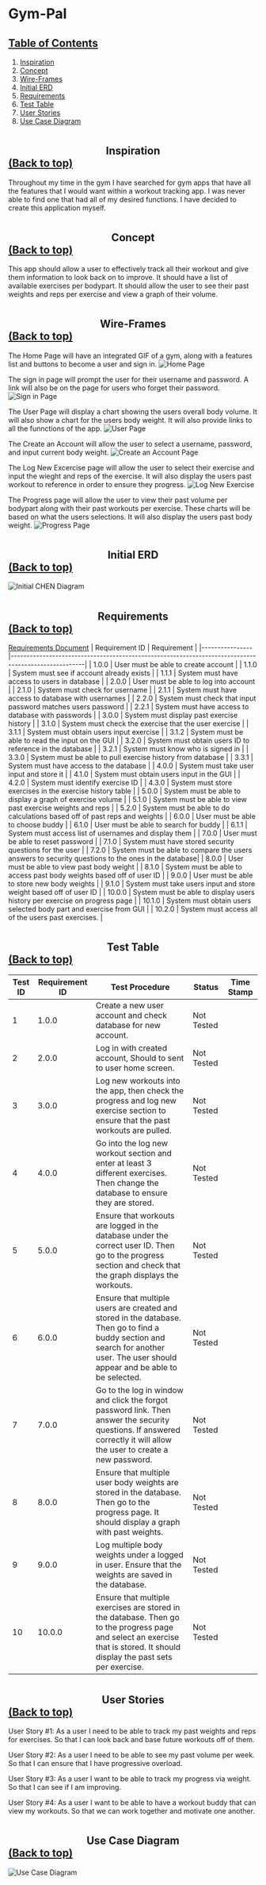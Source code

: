 # Gym-Pal
 ## [Table of Contents](#table-of-contents)
 1) [Inspiration](#Inspiration)
 2) [Concept](#concept)
 3) [Wire-Frames](#wire-frames)
 4) [Initial ERD](#ERD)
 5) [Requirements](#requirements)
 6) [Test Table](#test-table)
 7) [User Stories](#user-stories)
 8) [Use Case Diagram](#use-case-diagram)

# <a name="Inspiration"></a>
## <div align="Center"> Inspiration</div>  [(Back to top)](#table-of-contents)
Throughout my time in the gym I have searched for gym apps that have all the features that I would want within a workout tracking app. I was never able to find one that had all of my desired functions. I have decided to create this application myself.

# <a name="concept"></a>
## <div align="Center"> Concept</div> [(Back to top)](#table-of-contents)
This app should allow a user to effectively track all their workout and give them information to look back on to improve. It should have a list of available exercises per bodypart. It should allow the user to see their past weights and reps per exercise and view a graph of their volume.

# <a name="wire-frames"></a>
## <div align="Center"> Wire-Frames</div> [(Back to top)](#table-of-contents)
The Home Page will have an integrated GIF of a gym, along with a features list and buttons to become a user and sign in.
![Home Page](https://github.com/Tim-coder-ops/Gym-Pal/blob/master/Wire%20Diagram%20PDFs/New%20Project%201/Application%20Wire-frames/Homepage.png)


The sign in page will prompt the user for their username and password. A link will also be on the page for users who forget their password.
![Sign in Page](https://github.com/Tim-coder-ops/Gym-Pal/blob/master/Wire%20Diagram%20PDFs/New%20Project%201/Application%20Wire-frames/Sign%20In.png)



The User Page will display a chart showing the users overall body volume. It will also show a chart for the users body weight. It will also provide links to all the funnctions of the app.
![User Page](https://github.com/Tim-coder-ops/Gym-Pal/blob/master/Wire%20Diagram%20PDFs/New%20Project%201/Application%20Wire-frames/User%20Page.png)


The Create an Account will allow the user to select a username, password, and input current body weight.
![Create an Account Page](https://github.com/Tim-coder-ops/Gym-Pal/blob/master/Wire%20Diagram%20PDFs/New%20Project%201/Application%20Wire-frames/Become%20a%20User.png)


The Log New Excercise page will allow the user to select their exercise and input the wieght and reps of the exercise. It will also display the users past workout to reference in order to ensure they progress.
![Log New Exercise](https://github.com/Tim-coder-ops/Gym-Pal/blob/master/Wire%20Diagram%20PDFs/New%20Project%201/Application%20Wire-frames/Log%20New%20Workout.png)


The Progress page will allow the user to view their past volume per bodypart along with their past workouts per exercise. These charts will be based on what the users selections. It will also display the users past body weight.
![Progress Page](https://github.com/Tim-coder-ops/Gym-Pal/blob/master/Wire%20Diagram%20PDFs/New%20Project%201/Application%20Wire-frames/Progress_Workout%20History.png)

# <a name="ERD"></a>
## <div align="Center"> Initial ERD</div> [(Back to top)](#table-of-contents)
![Initial CHEN Diagram](https://github.com/Tim-coder-ops/Gym-Pal/blob/master/Initial%20CHEN%20Diagram.PNG)

# <a name="requirements"></a>
## <div align="Center"> Requirements</div> [(Back to top)](#table-of-contents)
[Requirements Document](https://github.com/Tim-coder-ops/Gym-Pal/blob/master/Gym%20Pal%20Requirements.docx)
| Requirement ID | Requirement                                                         |
|----------------|-----------------------------------------------------------------------------------------------------|
| 1.0.0          | User must be able to create account                                                                 |
|   1.1.0        | System must see if account already exists                                                           |
|     1.1.1      | System must have access to users in database                                                        |
| 2.0.0          | User must be able to log into account                                                               |
|   2.1.0        | System must check for username                                                                      |
|     2.1.1      | System must have access to database with usernames                                                  |
|  2.2.0         | System must check that input password matches users password                                        |
|     2.2.1      | System must have access to database with passwords                                                  |
| 3.0.0          | System must display past exercise history                                                           |
|   3.1.0        | System must check the exercise that the user exercise                                               |
|     3.1.1      | System must obtain users input exercise                                                             |
|     3.1.2      | System must be able to read the input on the GUI                                                    |
|   3.2.0        | System must obtain users ID to reference in the database                                            |
|     3.2.1      | System must know who is signed in                                                                   |
|   3.3.0        | System must be able to pull exercise history from database                                          |
|     3.3.1      | System must have access to the database                                                             |
| 4.0.0          | System must take user input and store it                                                            |
|   4.1.0        | System must obtain users input in the GUI                                                           |
|   4.2.0        | System must identify exercise ID                                                                    |
|   4.3.0        | System must store exercises in the exercise history table                                           |
| 5.0.0          | System must be able to display a graph of exercise volume                                           |
|   5.1.0        | System must be able to view past exercise weights and reps                                          |
|   5.2.0        | System must be able to do calculations based off of past reps and weights                           |
| 6.0.0          | User must be able to choose buddy                                                                   |
|   6.1.0        | User must be able to search for buddy                                                               |
|     6.1.1      | System must access list of usernames and display them                                               |
| 7.0.0          | User must be able to reset password                                                                 |
|   7.1.0        | System must have stored security questions for the user                                             |
|   7.2.0        | System must be able to compare the users answers to security questions to the ones in the   database|
| 8.0.0          | User must be able to view past body weight                                                          |
|   8.1.0        | System must be able to access past body weights based off of user ID                                |
| 9.0.0          | User must be able to store new body weights                                                         |
|   9.1.0        | System must take users input and store weight based off of user ID                                  |
| 10.0.0         | System must be able to display users history per exercise on progress page                          |
|   10.1.0       | System must obtain users selected body part and exercise from GUI                                   |
|   10.2.0       | System must access all of the users past exercises.                                                 |

# <a name="test-table"></a>
## <div align="Center"> Test Table</div> [(Back to top)](#table-of-contents)

| Test ID | Requirement ID | Test Procedure                                                                                                                                                                      | Status     | Time Stamp |
|---------|----------------|-------------------------------------------------------------------------------------------------------------------------------------------------------------------------------------|------------|------------|
| 1       | 1.0.0          | Create a new user account and check database for new account.                                                                                                                       | Not Tested |            |
| 2       | 2.0.0          | Log in with created account,  Should to sent to user home screen.                                                                                                                   | Not Tested |            |
| 3       | 3.0.0          | Log new workouts into the app, then  check the progress and log new exercise section to ensure that the past workouts are pulled.                                                   | Not Tested |            |
| 4       | 4.0.0          | Go into the log new workout section and enter at least 3 different exercises. Then change the database to ensure they are stored.                                                   | Not Tested |            |
| 5       | 5.0.0          | Ensure that workouts are logged in the database  under the correct user ID. Then go to the progress  section and check that the graph displays the workouts.                        | Not Tested |            |
| 6       | 6.0.0          | Ensure that multiple users are created and stored in the database. Then go to find a buddy section and search  for another user. The user should appear and be able to be selected. | Not Tested |            |
| 7       | 7.0.0          | Go to the log in window and click the forgot password link. Then answer the security questions. If answered correctly it will allow the user to create a new password.              | Not Tested |            |
| 8       | 8.0.0          | Ensure that multiple user body weights are stored in the  database. Then go to the progress page. It should display  a graph with past weights.                                     | Not Tested |            |
| 9       | 9.0.0          | Log multiple body weights under a logged in user. Ensure that the weights are saved in the database.                                                                                | Not Tested |            |
| 10      | 10.0.0         | Ensure that multiple exercises are stored in the database. Then go to the progress page and select an exercise that is stored. It should display the past sets per exercise.        | Not Tested |            |

# <a name="user-stories"></a>
## <div align="Center"> User Stories</div> [(Back to top)](#table-of-contents)
User Story #1:
As a user 
I need to be able to track my past weights and reps for exercises.
So that I can look back and base future workouts off of them.

User Story #2:
As a user
I need to be able to see my past volume per week.
So that I can ensure that I have progressive overload.

User Story #3:
As a user 
I want to be able to track my progress via weight.
So that I can see if I am improving.

User Story #4:
As a user
I want to be able to have a workout buddy that can view my workouts.
So that we can work together and motivate one another. 

# <a name="use-case-diagram"></a>
## <div align="Center"> Use Case Diagram</div> [(Back to top)](#table-of-contents)
![Use Case Diagram](https://github.com/Tim-coder-ops/Gym-Pal/blob/master/Use%20Case%20Diagram.PNG)

